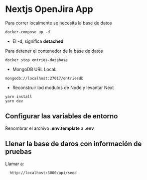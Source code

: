 # Nextjs OpenJira App

Para correr localmente se necesita la base de datos

```
docker-compose up -d
```

- El -d, significa **detached**

Para detener el contenedor de la base de datos

```
docker stop entries-database
```

- MongoDB URL Local:

```
mongodb://localhost:27017/entriesdb
```

- Reconstruir lod modulos de Node y levantar Next

```
yarn install
yarn dev
```

## Configurar las variables de entorno

Renombrar el archivo **.env.template** a **.env**

## Llenar la base de daros con información de pruebas

Llamar a:

```
  http://localhost:3000/api/seed
```
